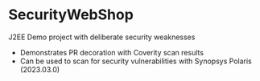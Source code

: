 # SecurityWebShop
J2EE Demo project with deliberate security weaknesses

- Demonstrates PR decoration with Coverity scan results
- Can be used to scan for security vulnerabilities with Synopsys Polaris (2023.03.0)
